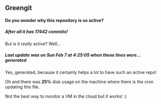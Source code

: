 ## Greengit

#### Do you wonder why this repository is so active?

##### After all it has 17442 commits!

But is it *really* active? Well...

##### Last update was on Sun Feb 7 at 4:25:05 when those lines were... generated

Yes, generated, because it certainly helps a lot to have such an active repo!

Oh and there was **25%** disk usage on the machine
where there is the cron updating this file.

Not the best way to monitor a VM in the cloud but it works! :)
